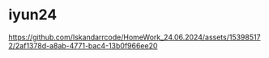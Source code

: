 # iyun24

https://github.com/Iskandarrcode/HomeWork_24.06.2024/assets/153985172/2af1378d-a8ab-4771-bac4-13b0f966ee20

